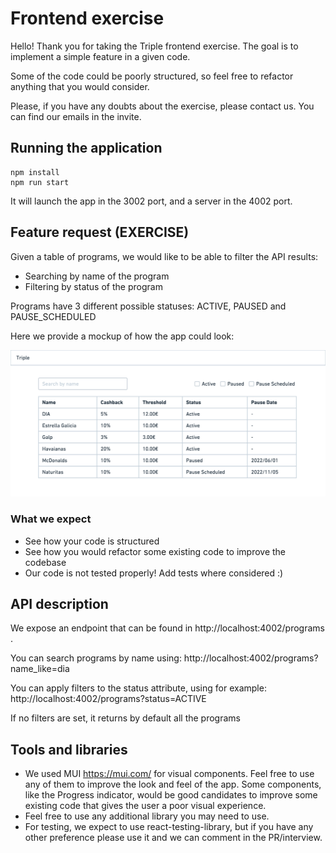 # Frontend exercise

Hello! Thank you for taking the Triple frontend exercise. The goal is to implement a simple feature in a given code.

Some of the code could be poorly structured, so feel free to refactor anything that you would consider.

Please, if you have any doubts about the exercise, please contact us. You can find our emails in the invite.

## Running the application

```
npm install
npm run start
```

It will launch the app in the 3002 port, and a server in the 4002 port.

## Feature request (EXERCISE)

Given a table of programs, we would like to be able to filter the API results:

- Searching by name of the program
- Filtering by status of the program

Programs have 3 different possible statuses: ACTIVE, PAUSED and PAUSE_SCHEDULED

Here we provide a mockup of how the app could look:

![alt text](./public/mockup.png)

### What we expect

- See how your code is structured
- See how you would refactor some existing code to improve the codebase
- Our code is not tested properly! Add tests where considered :)

## API description

We expose an endpoint that can be found in http://localhost:4002/programs .

You can search programs by name using: http://localhost:4002/programs?name_like=dia

You can apply filters to the status attribute, using for example: http://localhost:4002/programs?status=ACTIVE

If no filters are set, it returns by default all the programs

## Tools and libraries

- We used MUI https://mui.com/ for visual components. Feel free to use any of them to improve the look and feel of the app. Some components, like the Progress indicator, would be good candidates to improve some existing code that gives the user a poor visual experience.
- Feel free to use any additional library you may need to use.
- For testing, we expect to use react-testing-library, but if you have any other preference please use it and we can comment in the PR/interview.
